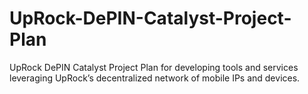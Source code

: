 # UpRock-DePIN-Catalyst-Project-Plan
UpRock DePIN Catalyst Project Plan for developing tools and services leveraging UpRock’s decentralized network of mobile IPs and devices.
